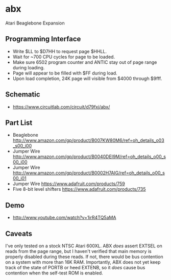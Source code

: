 abx
===

Atari Beaglebone Expansion

Programming Interface
---------------------

* Write $LL to $D7HH to request page $HHLL.
* Wait for ~700 CPU cycles for page to be loaded.
* Make sure 6502 program counter and ANTIC stay out of page range during loading.
* Page will appear to be filled with $FF during load.
* Upon load completion, 24K page will visible from $4000 through $9fff.

Schematic
---------

* https://www.circuitlab.com/circuit/d79fxj/abx/

Part List
---------

* Beaglebone http://www.amazon.com/gp/product/B007KW80M6/ref=oh_details_o03_s00_i00
* Jumper Wire http://www.amazon.com/gp/product/B0040DEI9M/ref=oh_details_o00_s00_i00
* Jumper Wire http://www.amazon.com/gp/product/B0002H7AIG/ref=oh_details_o00_s00_i01
* Jumper Wire https://www.adafruit.com/products/759
* Five 8-bit level shifters https://www.adafruit.com/products/735

Demo
----

* http://www.youtube.com/watch?v=1irR4TQ5aMA

Caveats
-------

I've only tested on a stock NTSC Atari 600XL. ABX *does* assert
EXTSEL on reads from the page range, but I haven't verified that main
memory is properly disabled during these reads. If not, there would
be bus contention on a system with more than 16K RAM. Importantly,
ABX does not yet keep track of the state of PORTB or heed EXTENB,
so it *does* cause bus contention when the self-test ROM is enabled.
